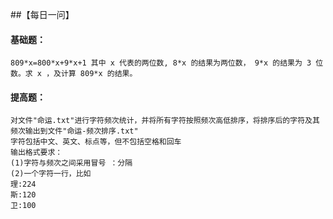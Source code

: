##【每日一问】

#### 基础题：

```
809*x=800*x+9*x+1 其中 x 代表的两位数, 8*x 的结果为两位数， 9*x 的结果为 3 位数。求 x ，及计算 809*x 的结果。
```

#### 提高题：

```
对文件"命运.txt"进行字符频次统计，并将所有字符按照频次高低排序，将排序后的字符及其频次输出到文件"命运-频次排序.txt"
字符包括中文、英文、标点等，但不包括空格和回车
输出格式要求：
(1)字符与频次之间采用冒号 ：分隔
(2)一个字符一行，比如
理:224
斯:120 
卫:100
```
